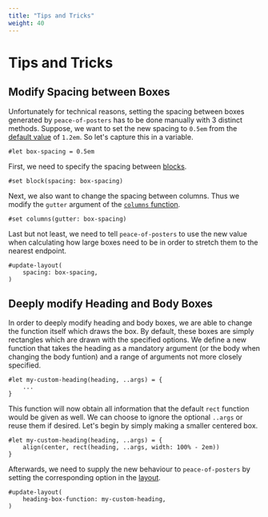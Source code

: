 ```yaml
---
title: "Tips and Tricks"
weight: 40
---
```


# Tips and Tricks
<!-- TODO add screenshots of before and after -->
## Modify Spacing between Boxes
Unfortunately for technical reasons, setting the spacing between boxes generated by `peace-of-posters` has to be done manually with 3 distinct methods.
Suppose, we want to set the new spacing to `0.5em` from the [default value](https://typst.app/docs/reference/layout/block/#parameters-spacing) of `1.2em`.
So let's capture this in a variable.
```typst
#let box-spacing = 0.5em
```
First, we need to specify the spacing between [blocks](https://typst.app/docs/reference/layout/block/).
```typst
#set block(spacing: box-spacing)
```
Next, we also want to change the spacing between columns.
Thus we modify the `gutter` argument of the [`columns` function](https://typst.app/docs/reference/layout/columns/).
```typst
#set columns(gutter: box-spacing)
```
Last but not least, we need to tell `peace-of-posters` to use the new value when calculating how large boxes need to be in order to stretch them to the nearest endpoint.
```typst
#update-layout(
    spacing: box-spacing,
)
```

<!-- TODO add screenshots of before and after -->
## Deeply modify Heading and Body Boxes
In order to deeply modify heading and body boxes, we are able to change the function itself which draws the box.
By default, these boxes are simply rectangles which are drawn with the specified options.
We define a new function that takes the heading as a mandatory argument (or the body when changing the body funtion) and a range of arguments not more closely specified.
```typst
#let my-custom-heading(heading, ..args) = {
    ...
}
```
This function will now obtain all information that the default `rect` function would be given as well.
We can choose to ignore the optional `..args` or reuse them if desired.
Let's begin by simply making a smaller centered box.
```typst
#let my-custom-heading(heading, ..args) = {
    align(center, rect(heading, ..args, width: 100% - 2em))
}
```

Afterwards, we need to supply the new behaviour to `peace-of-posters` by setting the corresponding option in the [layout](/documentation/layout).
```typst
#update-layout(
    heading-box-function: my-custom-heading,
)
```
